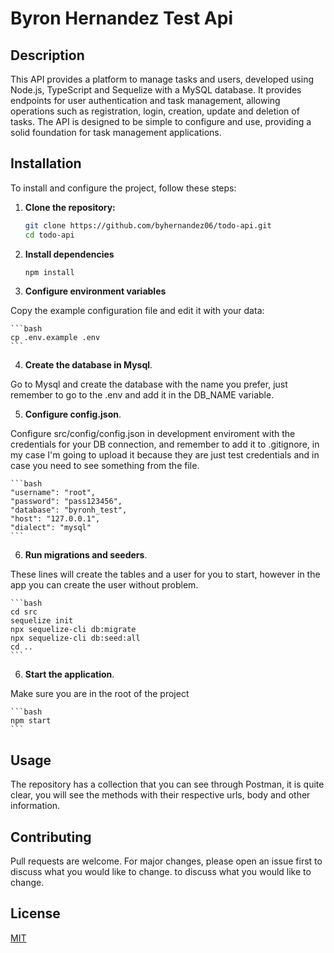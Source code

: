 # Byron Hernandez Test Api

## Description
This API provides a platform to manage tasks and users, developed using Node.js, TypeScript and Sequelize with a MySQL database. It provides endpoints for user authentication and task management, allowing operations such as registration, login, creation, update and deletion of tasks. The API is designed to be simple to configure and use, providing a solid foundation for task management applications.

## Installation
To install and configure the project, follow these steps:

1. **Clone the repository:** 

   ```bash
   git clone https://github.com/byhernandez06/todo-api.git
   cd todo-api
   ```

2. **Install dependencies**

    ```bash
    npm install
    ```

3. **Configure environment variables**

Copy the example configuration file and edit it with your data:

    ```bash
    cp .env.example .env
    ```

4. **Create the database in Mysql**.

Go to Mysql and create the database with the name you prefer, just remember to go to the .env and add it in the DB_NAME variable.


5. **Configure config.json**.

Configure src/config/config.json in development enviroment with the credentials for your DB connection, and remember to add it to .gitignore, in my case I'm going to upload it because they are just test credentials and in case you need to see something from the file.

    ```bash
    "username": "root",
    "password": "pass123456",
    "database": "byronh_test",
    "host": "127.0.0.1",
    "dialect": "mysql"
    ```


6. **Run migrations and seeders**.

These lines will create the tables and a user for you to start, however in the app you can create the user without problem. 

    ```bash
    cd src
    sequelize init
    npx sequelize-cli db:migrate
    npx sequelize-cli db:seed:all
    cd ..
    ```

6. **Start the application**.

Make sure you are in the root of the project

    ```bash
    npm start
    ```

## Usage

The repository has a collection that you can see through Postman, it is quite clear, you will see the methods with their respective urls, body and other information.

## Contributing

Pull requests are welcome. For major changes, please open an issue first to discuss what you would like to change.
to discuss what you would like to change.

## License

[MIT](https://choosealicense.com/licenses/mit/)